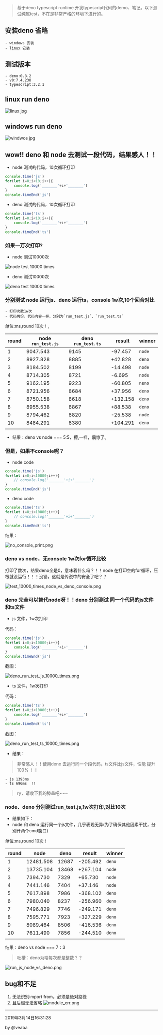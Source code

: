 > 基于deno typescript runtime 开发typescript代码的demo、笔记。以下测试纯属test，不在是非常严格的环境下进行的。

## 安装deno 省略
    - windows 安装
    - linux 安装
## 测试版本
    - deno:0.3.2
    - v8:7.4.238
    - typescript:3.2.1
## linux run deno
![linux jpg](/images/deno_run_linux.jpg)
## windows run deno
![windwos jpg](/images/deno_run_windows.jpg)

## wow!! deno 和 node 去测试一段代码，结果感人！！
- node 测试的代码，10次循环打印
```js
console.time('js')
for(let i=0;i<10;i++){
    console.log('_______'+i+'_______')
}
console.timeEnd('js')
```
- deno 测试的代码，10次循环打印
```typescript
console.time('ts')
for(let i=0;i<10;i++){
    console.log('_______'+i+'_______')
}
console.timeEnd('ts')
```

### 如果一万次打印?

- node 测试10000次

![node test 10000 times](/images/node_test_10000_times.png)

- deno 测试10000次

![deno test 10000 times](/images/deno_test_10000_times.png)

### 分别测试 node 运行js、deno 运行ts，console 1w次,10个回合对比

    - 打印次数1w次
    - 代码两份，代码内容一样，分别为`run_test.js`、`run_test.ts`


 单位:ms,round 10次！,

|round|node `run_test.js`|deno `run_test.ts`|result|winner|
|----|----|----|----|----|
|1|9047.543|9145|-97.457|`node`|
|2|8927.828|8885|+42.828|`deno`|
|3|8184.502|8199|-14.498|`node`|
|4|8714.305|8721|-6.695|`node`|
|5|9162.195|9223|-60.805|`neno`|
|6|8721.956|8684|+37.956|`deno`|
|7|8750.158|8618|+132.158|`deno`|
|8|8955.538|8867|+88.538|`deno`|
|9|8794.462|8820|-25.538|`node`|
|10|8484.291|8380|+104.291|`deno`|
||||||

- 结果：deno vs node === 5:5，擦,一样，震惊了。


### 但是，如果不console呢？

- node code
```js
console.time('js')
for(let i=0;i<10000;i++){
    // console.log('_______'+i+'_______')
}
console.timeEnd('js')
```
- deno code

```typescript
console.time('ts')
for(let i=0;i<10000;i++){
    // console.log('_______'+i+'_______')
}
console.timeEnd('ts')
```

结果：

![no_console_print.png](/images/no_console_print.png)


### deno vs node，无console 1w次for循环比较

打印了数次，结果deno全是0，意味着什么吗？！！node 在打印空的for循环，压根就没运行！！！没错，这就是传说中的安全了吧？？

![test_10000_times_node_vs_deno_console.png](/images/test_10000_times_node_vs_deno_console.png)

### deno 完全可以替代node呀！！deno 分别测试 同一个代码的js文件和ts文件

- js 文件，1w次打印

代码：

```js
console.time('js')
for(let i=0;i<10000;i++){
    console.log('_______'+i+'_______')
}
console.timeEnd('js')
```

截图：

![deno_run_test_js_10000_times.png](/images/deno_run_test_js_10000_times.png)


- ts 文件，1w次打印

代码：
```typescript
console.time('ts')
for(let i=0;i<10000;i++){
    console.log('_______'+i+'_______')
}
console.timeEnd('ts')
```

截图：

![deno_run_test_ts_10000_times.png](/images/deno_run_test_ts_10000_times.png)


- 结果：

> 非常感人！！使用deno 去运行同一个段代码，ts文件比js文件，性能 提升100% ！！

    - js 1393ms
    - ts 696ms  !!

> ry，请收下我的膝盖吧~~~


### node、deno 分别测试run_test.js,1w次打印,对比10次

- 结果如下：
 - node 和 deno 运行同一个js文件，几乎表现无异(为了确保其他因素干扰，分别开两个cmd窗口)
 

 单位:ms,round 10次！

|round|node|deno|result|winner|
|----|----|----|----|----|
|1|12481.508|12687|-205.492|`deno`|
|2|13735.104|13468|+267.104|`node`|
|3|7394.730|7329|+65.730|`node`|
|4|7441.146|7404|+37.146|`node`|
|5|7617.898|7986|-368.102|`deno`|
|6|7980.040|8237|-256.960|`deno`|
|7|7496.829|7746|-249.171|`deno`|
|8|7595.771|7923|-327.229|`deno`|
|9|8089.464|8506|-416.536|`deno`|
|10|7611.490|7856|-244.510|`deno`|
||||||

结果：deno vs node === 7：3

> 吐槽：deno为啥每次都是整数？？

![run_js_node_vs_deno.png](/images/run_js_node_vs_deno.png)

## bug和不足
1. 无法识别import from，必须是绝对路径
2. 且后缀无法省略
![module_err.png](/images/module_err.png)


__________________________

2019年3月14日16:31:28

by @veaba